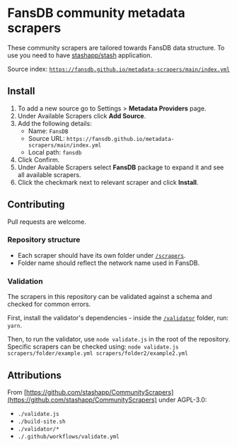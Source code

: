 # FansDB community metadata scrapers

These community scrapers are tailored towards FansDB data structure. To use you need to have [stashapp/stash](https://github.com/stashapp/stash) application.

Source index: [`https://fansdb.github.io/metadata-scrapers/main/index.yml`](https://fansdb.github.io/metadata-scrapers/main/index.yml)

## Install 

1. To add a new source go to Settings > **Metadata Providers** page.
1. Under Available Scrapers click **Add Source**.
1. Add the following details:
    - Name: `FansDB`
    - Source URL: `https://fansdb.github.io/metadata-scrapers/main/index.yml`
    - Local path: `fansdb`
1. Click Confirm.
1. Under Available Scrapers select **FansDB** package to expand it and see all available scrapers.
1. Click the checkmark next to relevant scraper and click **Install**.

## Contributing

Pull requests are welcome.

### Repository structure

- Each scraper should have its own folder under [`/scrapers`](./scrapers).  
- Folder name should reflect the network name used in FansDB.

### Validation
The scrapers in this repository can be validated against a schema and checked for common errors.

First, install the validator's dependencies - inside the [`/validator`](./validator) folder, run: `yarn`.

Then, to run the validator, use `node validate.js` in the root of the repository.
Specific scrapers can be checked using: `node validate.js scrapers/folder/example.yml scrapers/folder2/example2.yml`

## Attributions

From [https://github.com/stashapp/CommunityScrapers](https://github.com/stashapp/CommunityScrapers) under AGPL-3.0:

- `./validate.js`
- `./build-site.sh`
- `./validator/*`
- `./.github/workflows/validate.yml`